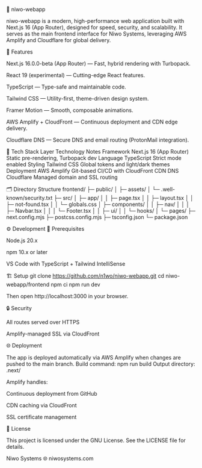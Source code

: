 🧩 niwo-webapp

niwo-webapp is a modern, high-performance web application built with Next.js 16 (App Router), designed for speed, security, and scalability.
It serves as the main frontend interface for Niwo Systems, leveraging AWS Amplify and Cloudflare for global delivery.

🚀 Features

Next.js 16.0.0-beta (App Router) — Fast, hybrid rendering with Turbopack.

React 19 (experimental) — Cutting-edge React features.

TypeScript — Type-safe and maintainable code.

Tailwind CSS — Utility-first, theme-driven design system.

Framer Motion — Smooth, composable animations.

AWS Amplify + CloudFront — Continuous deployment and CDN edge delivery.

Cloudflare DNS — Secure DNS and email routing (ProtonMail integration).

🧱 Tech Stack
Layer	Technology	Notes
Framework	Next.js 16 (App Router)	Static pre-rendering, Turbopack dev
Language	TypeScript	Strict mode enabled
Styling	Tailwind CSS	Global tokens and light/dark themes
Deployment	AWS Amplify	Git-based CI/CD with CloudFront CDN
DNS	Cloudflare	Managed domain and SSL routing

🗂️ Directory Structure
frontend/
├─ public/
│  ├─ assets/
│  └─ .well-known/security.txt
├─ src/
│  ├─ app/
│  │  ├─ page.tsx
│  │  ├─ layout.tsx
│  │  ├─ not-found.tsx
│  │  └─ globals.css
│  ├─ components/
│  │  ├─ nav/
│  │  │  ├─ Navbar.tsx
│  │  │  └─ Footer.tsx
│  │  ├─ ui/
│  │  └─ hooks/
│  └─ pages/
├─ next.config.mjs
├─ postcss.config.mjs
├─ tsconfig.json
└─ package.json

⚙️ Development
🧩 Prerequisites

Node.js 20.x

npm 10.x or later

VS Code with TypeScript + Tailwind IntelliSense

🏗️ Setup
git clone https://github.com/n1wo/niwo-webapp.git
cd niwo-webapp/frontend
npm ci
npm run dev


Then open http://localhost:3000
 in your browser.

🔒 Security

All routes served over HTTPS

Amplify-managed SSL via CloudFront

🌐 Deployment

The app is deployed automatically via AWS Amplify when changes are pushed to the main branch.
Build command: npm run build
Output directory: .next/

Amplify handles:

Continuous deployment from GitHub

CDN caching via CloudFront

SSL certificate management

🧩 License

This project is licensed under the GNU License.
See the LICENSE
 file for details.

Niwo Systems
🌐 niwosystems.com
